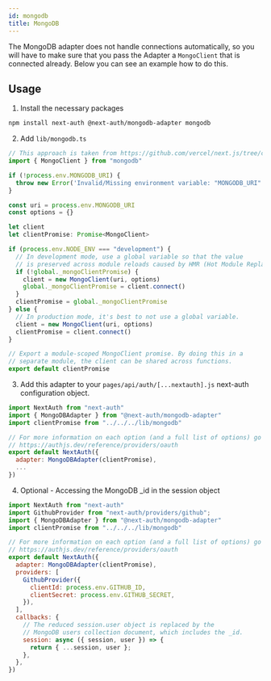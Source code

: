 ```yaml
---
id: mongodb
title: MongoDB
---
```


The MongoDB adapter does not handle connections automatically, so you will have to make sure that you pass the Adapter a `MongoClient` that is connected already. Below you can see an example how to do this.

## Usage

1. Install the necessary packages

```bash npm2yarn2pnpm
npm install next-auth @next-auth/mongodb-adapter mongodb
```

2. Add `lib/mongodb.ts`

```ts
// This approach is taken from https://github.com/vercel/next.js/tree/canary/examples/with-mongodb
import { MongoClient } from "mongodb"

if (!process.env.MONGODB_URI) {
  throw new Error('Invalid/Missing environment variable: "MONGODB_URI"')
}

const uri = process.env.MONGODB_URI
const options = {}

let client
let clientPromise: Promise<MongoClient>

if (process.env.NODE_ENV === "development") {
  // In development mode, use a global variable so that the value
  // is preserved across module reloads caused by HMR (Hot Module Replacement).
  if (!global._mongoClientPromise) {
    client = new MongoClient(uri, options)
    global._mongoClientPromise = client.connect()
  }
  clientPromise = global._mongoClientPromise
} else {
  // In production mode, it's best to not use a global variable.
  client = new MongoClient(uri, options)
  clientPromise = client.connect()
}

// Export a module-scoped MongoClient promise. By doing this in a
// separate module, the client can be shared across functions.
export default clientPromise
```

3. Add this adapter to your `pages/api/auth/[...nextauth].js` next-auth configuration object.

```js
import NextAuth from "next-auth"
import { MongoDBAdapter } from "@next-auth/mongodb-adapter"
import clientPromise from "../../../lib/mongodb"

// For more information on each option (and a full list of options) go to
// https://authjs.dev/reference/providers/oauth
export default NextAuth({
  adapter: MongoDBAdapter(clientPromise),
  ...
})
```

4. Optional - Accessing the MongoDB _id in the session object

```js
import NextAuth from "next-auth"
import GithubProvider from "next-auth/providers/github";
import { MongoDBAdapter } from "@next-auth/mongodb-adapter"
import clientPromise from "../../../lib/mongodb"

// For more information on each option (and a full list of options) go to
// https://authjs.dev/reference/providers/oauth
export default NextAuth({
  adapter: MongoDBAdapter(clientPromise),
  providers: [
    GithubProvider({
      clientId: process.env.GITHUB_ID,
      clientSecret: process.env.GITHUB_SECRET,
    }),
  ],
  callbacks: { 
    // The reduced session.user object is replaced by the 
    // MongoDB users collection document, which includes the _id. 
    session: async ({ session, user }) => {
      return { ...session, user };
    },
  },
})
```